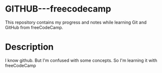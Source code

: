 # GITHUB---freecodecamp
This repository contains my progress and notes while learning Git and GitHub from freeCodeCamp.

# Description
I know github. But I'm confused with some concepts. So I'm learning it with freeCodeCamp